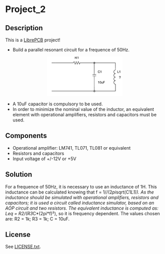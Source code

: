 # Project_2

## Description
This is a [LibrePCB](https://librepcb.org) project!

* Build a parallel resonant circuit for a frequence of 50Hz.
<center>
<img src="Project_2.png">
</center>

* A 10uF capacitor is compulsory to be used.
* In order to minimize the nominal value of the inductor, an equivalent element with operational amplifiers, resistors and capacitors must be used.

## Components
* Operational amplifier: LM741, TL071, TL081 or equivalent
* Resistors and capacitors
* Input voltage of +/-12V or +5V

## Solution
For a frequence of 50Hz, it is necessary to use an inductance of 1H. This inductance can be calculated knowing that f = 1//(2*pi*sqrt(C1*L1)).
As the inductance should be simulated with operational amplifiers, resistors and capacitors; it is used a circuit called inductance simulator, based on an AOP circuit and two resistors.
The equivalent inductance is computed as: Leq = R2/(R3*C*(2pi*f)²), so it is frequency dependent.
The values chosen are: R2 = 1k; R3 = 1k; C = 10uF.

## License

See [LICENSE.txt](LICENSE.txt).
